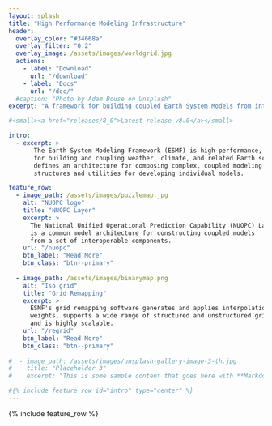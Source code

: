 ```yaml
---
layout: splash
title: "High Performance Modeling Infrastructure"
header:
  overlay_color: "#34668a"
  overlay_filter: "0.2"
  overlay_image: /assets/images/worldgrid.jpg
  actions:
    - label: "Download"
      url: "/download"
    - label: "Docs"
      url: "/doc/"
  #caption: "Photo by Adam Bouse on Unsplash"
excerpt: "A framework for building coupled Earth System Models from interoperable components."

#<small><a href="releases/8_0">Latest release v8.0</a></small>

intro: 
  - excerpt: >
       The Earth System Modeling Framework (ESMF) is high-performance, flexible software infrastructure
       for building and coupling weather, climate, and related Earth science applications. ESMF
       defines an architecture for composing complex, coupled modeling systems and includes data
       structures and utilities for developing individual models.

feature_row:
  - image_path: /assets/images/puzzlemap.jpg
    alt: "NUOPC logo"
    title: "NUOPC Layer"
    excerpt: >
      The National Unified Operational Prediction Capability (NUOPC) Layer
      is a common model architecture for constructing coupled models
      from a set of interoperable components.
    url: "/nuopc"
    btn_label: "Read More"
    btn_class: "btn--primary"
  
  - image_path: /assets/images/binarymap.png
    alt: "Iso grid"
    title: "Grid Remapping"
    excerpt: >
      ESMF's grid remapping software generates and applies interpolation
      weights, supports a wide range of structured and unstructured grids,
      and is highly scalable.  
    url: "/regrid"
    btn_label: "Read More"
    btn_class: "btn--primary"
  
#  - image_path: /assets/images/unsplash-gallery-image-3-th.jpg
#    title: "Placeholder 3"
#    excerpt: "This is some sample content that goes here with **Markdown** formatting."

#{% include feature_row id="intro" type="center" %}
---
```



{% include feature_row %}
